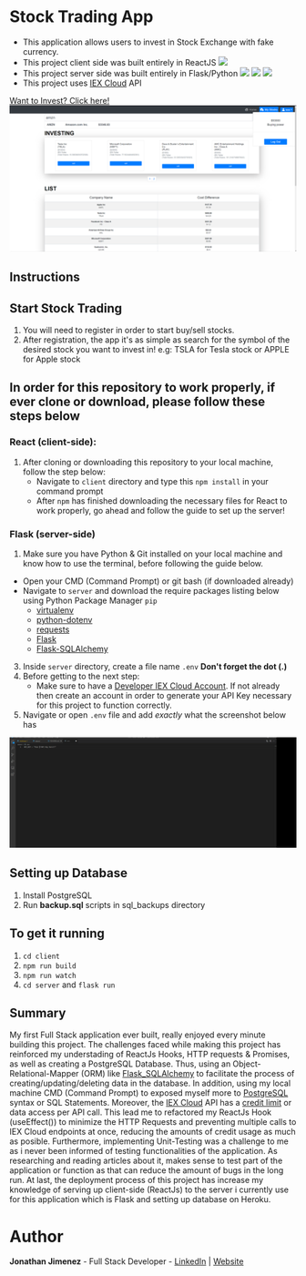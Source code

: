 # Stock Trading App 

- This application allows users to invest in Stock Exchange with fake currency.
- This project client side was built entirely in ReactJS ![](https://img.shields.io/badge/React-20232A?style=for-the-badge&logo=react&logoColor=61DAFB)
- This project server side was built entirely in Flask/Python ![](https://img.shields.io/badge/Flask-000000?style=for-the-badge&logo=flask&logoColor=white) ![](https://img.shields.io/badge/Python-3776AB?style=for-the-badge&logo=python&logoColor=white) ![](https://img.shields.io/badge/PostgreSQL-316192?style=for-the-badge&logo=postgresql&logoColor=white)
- This project uses [IEX Cloud](https://iexcloud.io) API 

[Want to Invest? Click here!](https://fantasy-stock-trading-app.herokuapp.com)
![](./client/src/assets/images/my-stock-preview.png)


## Instructions

## Start Stock Trading

1. You will need to register in order to start buy/sell stocks.
2. After registration, the app it's as simple as search for the symbol of the desired stock you want to invest in!
    e.g: TSLA for Tesla stock or APPLE for Apple stock

## In order for this repository to work properly, if ever clone or download, please follow these steps below

### React (client-side):

1. After cloning or downloading this repository to your local machine, follow the step below:
    - Navigate to `client` directory and type this `npm install` in your command prompt
    - After `npm` has finished downloading the necessary files for React to work properly, go ahead and follow the guide to set up the server!

### Flask (server-side)

1. Make sure you have Python & Git installed on your local machine and know how to use the terminal, before following the guide below.

- Open your CMD (Command Prompt) or git bash (if downloaded already)
- Navigate to `server` and download the require packages listing below using Python Package Manager `pip`
    - [virtualenv](https://virtualenv.pypa.io/en/latest/installation.html#via-pip)  
    - [python-dotenv](https://pypi.org/project/python-dotenv/)
    - [requests](https://requests.readthedocs.io/en/latest/user/install/#install)
    - [Flask](https://flask.palletsprojects.com/en/1.1.x/installation/#install-flask)
    - [Flask-SQLAlchemy](https://pypi.org/project/Flask-SQLAlchemy/)

3. Inside `server` directory, create a file name `.env` **Don't forget the dot (.)**
4. Before getting to the next step:
    - Make sure to have a [Developer IEX Cloud Account](https://iexcloud.io/cloud-login#/register). If not already then create an account in order to generate your API Key necessary for this project to function correctly.
6. Navigate or open `.env` file and add _exactly_ what the screenshot below has

![](./client/src/assets/images/env-preview.png)

## Setting up Database

1. Install PostgreSQL
2. Run **backup.sql** scripts in sql_backups directory

## To get it running
1.  `cd client`
2.  `npm run build`
3.  `npm run watch`
4.  `cd server` and `flask run`

## Summary

My first Full Stack application ever built, really enjoyed every minute building this project. The challenges faced while making this project has reinforced my understading of ReactJs Hooks, HTTP requests & Promises, as well as creating a PostgreSQL Database. Thus, using an Object-Relational-Mapper (ORM) like [Flask_SQLAlchemy](https://flask-sqlalchemy.palletsprojects.com/en/2.x/) to facilitate the process of creating/updating/deleting data in the database. In addition, using my local machine CMD (Command Prompt) to exposed myself more to [PostgreSQL](https://www.postgresql.org/docs/) syntax or SQL Statements. Moreover, the [IEX Cloud](https://iexcloud.io/docs/api/) API has a [credit limit](https://intercom.help/iexcloud/en/articles/4856909-what-are-credits-and-premium-data-credits) or data access per API call. This lead me to refactored my ReactJs Hook (useEffect()) to minimize the HTTP Requests and preventing multiple calls to IEX Cloud endpoints at once, reducing the amounts of credit usage as much as posible. Furthermore, implementing Unit-Testing was a challenge to me as i never been informed of testing functionalities of the application. As researching and reading articles about it, makes sense to test part of the application or function as that can reduce the amount of bugs in the long run. At last, the deployment process of this project has increase my knowledge of serving up client-side (ReactJs) to the server i currently use for this application which is Flask and setting up database on Heroku.


# Author

**Jonathan Jimenez** - Full Stack Developer - [LinkedIn](https://www.linkedin.com/in/jonathan-jimenez101/) | [Website](https://www.jonathanjimenez.tech)


